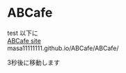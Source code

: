 # ABCafe
test 以下に<br>
<a href="ABCafe">ABCafe site</a>
<br>masa11111111.github.io/ABCafe/ABCafe/
<META http-equiv="Refresh" content="3;URL=ABCafe/index.html">
  <p>3秒後に移動します</p>
